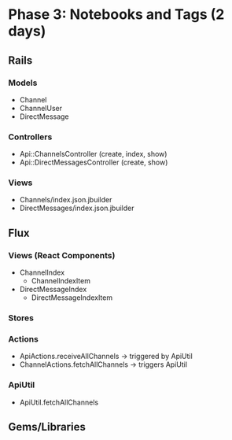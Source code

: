 # Phase 3: Notebooks and Tags (2 days)

## Rails
### Models
* Channel
* ChannelUser
* DirectMessage

### Controllers
* Api::ChannelsController (create, index, show)
* Api::DirectMessagesController (create, show)

### Views
* Channels/index.json.jbuilder
* DirectMessages/index.json.jbuilder

## Flux
### Views (React Components)
* ChannelIndex
  - ChannelIndexItem
* DirectMessageIndex
  - DirectMessageIndexItem

### Stores

### Actions
* ApiActions.receiveAllChannels -> triggered by ApiUtil
* ChannelActions.fetchAllChannels -> triggers ApiUtil

### ApiUtil
* ApiUtil.fetchAllChannels

## Gems/Libraries
